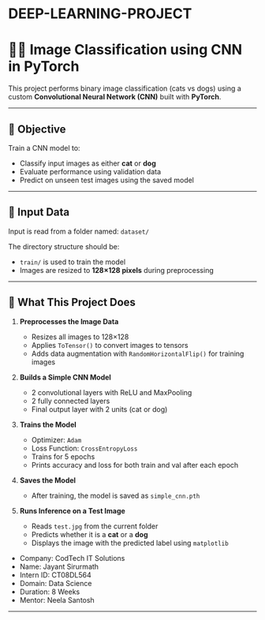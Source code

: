 # DEEP-LEARNING-PROJECT

# 🐶🐱 Image Classification using CNN in PyTorch

This project performs binary image classification (cats vs dogs) using a custom **Convolutional Neural Network (CNN)** built with **PyTorch**.

---

## 🎯 Objective

Train a CNN model to:

- Classify input images as either **cat** or **dog**  
- Evaluate performance using validation data  
- Predict on unseen test images using the saved model

---

## 📁 Input Data

Input is read from a folder named: `dataset/`

The directory structure should be:


- `train/` is used to train the model   
- Images are resized to **128×128 pixels** during preprocessing

---

## 🧠 What This Project Does

1. **Preprocesses the Image Data**  
   - Resizes all images to 128×128  
   - Applies `ToTensor()` to convert images to tensors  
   - Adds data augmentation with `RandomHorizontalFlip()` for training images

2. **Builds a Simple CNN Model**  
   - 2 convolutional layers with ReLU and MaxPooling  
   - 2 fully connected layers  
   - Final output layer with 2 units (cat or dog)

3. **Trains the Model**  
   - Optimizer: `Adam`  
   - Loss Function: `CrossEntropyLoss`  
   - Trains for 5 epochs  
   - Prints accuracy and loss for both train and val after each epoch

4. **Saves the Model**  
   - After training, the model is saved as `simple_cnn.pth`

5. **Runs Inference on a Test Image**  
   - Reads `test.jpg` from the current folder  
   - Predicts whether it is a **cat** or a **dog**  
   - Displays the image with the predicted label using `matplotlib`
  
-  Company: CodTech IT Solutions  
-  Name: Jayant Sirurmath  
-  Intern ID: CT08DL564  
-  Domain: Data Science  
-  Duration: 8 Weeks  
-  Mentor: Neela Santosh 

---




